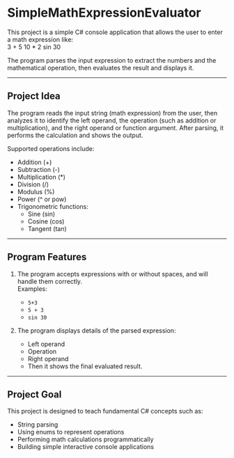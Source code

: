 # SimpleMathExpressionEvaluator
This project is a simple C# console application that allows the user to enter a math expression like:  
3 + 5
10 * 2
sin 30

The program parses the input expression to extract the numbers and the mathematical operation, then evaluates the result and displays it.

---

## Project Idea

The program reads the input string (math expression) from the user, then analyzes it to identify the left operand, the operation (such as addition or multiplication), and the right operand or function argument. After parsing, it performs the calculation and shows the output.

Supported operations include:

- Addition (+)  
- Subtraction (-)  
- Multiplication (*)  
- Division (/)  
- Modulus (%)  
- Power (^ or pow)  
- Trigonometric functions:  
  - Sine (sin)  
  - Cosine (cos)  
  - Tangent (tan)  

---

## Program Features

1. The program accepts expressions with or without spaces, and will handle them correctly.  
   Examples:  
   - `5+3`  
   - `5 + 3`  
   - `sin 30`  

2. The program displays details of the parsed expression:  
   - Left operand  
   - Operation  
   - Right operand  
   - Then it shows the final evaluated result.

---

## Project Goal

This project is designed to teach fundamental C# concepts such as:

- String parsing  
- Using enums to represent operations  
- Performing math calculations programmatically  
- Building simple interactive console applications

